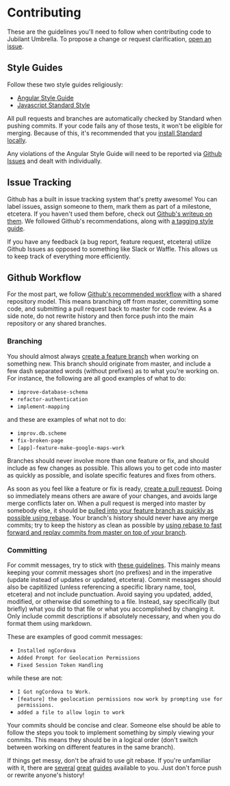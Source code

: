 # Contributing

These are the guidelines you'll need to follow when contributing code to Jubilant Umbrella. To propose a change or request clarification, [open an issue](https://github.com/MKS-Elixr/jubilant-umbrella/issues/new).

## Style Guides

Follow these two style guides religiously:

- [Angular Style Guide](https://github.com/johnpapa/angular-styleguide)
- [Javascript Standard Style](https://github.com/feross/standard)

All pull requests and branches are automatically checked by Standard when pushing commits. If your code fails any of those tests, it won't be eligible for merging. Because of this, it's recommended that you [install Standard locally](http://standardjs.com/index.html#install).

Any violations of the Angular Style Guide will need to be reported via [Github Issues](https://github.com/MKS-Elixr/jubilant-umbrella/issues) and dealt with individually.

## Issue Tracking

Github has a built in issue tracking system that's pretty awesome! You can label issues, assign someone to them, mark them as part of a milestone, etcetera. If you haven't used them before, check out [Github's writeup on them](https://guides.github.com/features/issues/). We followed Github's recommendations, along with [a tagging style guide](https://robinpowered.com/blog/best-practice-system-for-organizing-and-tagging-github-issues/).

If you have any feedback (a bug report, feature request, etcetera) utilize Github Issues as opposed to something like Slack or Waffle. This allows us to keep track of everything more efficiently.

## Github Workflow
For the most part, we follow [Github's recommended workflow](https://guides.github.com/introduction/flow/) with a shared repository model. This means branching off from master, committing some code, and submitting a pull request back to master for code review. As a side note, do not rewrite history and then force push into the main repository or any shared branches.

### Branching

You should almost always [create a feature branch](https://github.com/Kunena/Kunena-Forum/wiki/Create-a-new-branch-with-git-and-manage-branches) when working on something new. This branch should originate from master, and include a few dash separated words (without prefixes) as to what you're working on. For instance, the following are all good examples of what to do:

- `improve-database-schema`
- `refactor-authentication`
- `implement-mapping`

and these are examples of what not to do:

- `improv.db.scheme`
- `fix-broken-page`
- `[app]-feature-make-google-maps-work`

Branches should never involve more than one feature or fix, and should include as few changes as possible. This allows you to get code into master as quickly as possible, and isolate specific features and fixes from others.

As soon as you feel like a feature or fix is ready, [create a pull request](https://help.github.com/articles/using-pull-requests/). Doing so immediately means others are aware of your changes, and avoids large merge conflicts later on. When a pull request is merged into master by somebody else, it should be [pulled into your feature branch as quickly as possible using rebase](https://medium.com/@porteneuve/getting-solid-at-git-rebase-vs-merge-4fa1a48c53aa). Your branch's history should never have any merge commits; try to keep the history as clean as possible by [using rebase to fast forward and replay commits from master on top of your branch](http://nathanleclaire.com/blog/2014/09/14/dont-be-scared-of-git-rebase/).

### Committing
For commit messages, try to stick with [these guidelines](http://tbaggery.com/2008/04/19/a-note-about-git-commit-messages.html). This mainly means keeping your commit messages short (no prefixes) and in the imperative (update instead of updates or updated, etcetera). Commit messages should also be capitilized (unless referencing a specific library name, tool, etcetera) and not include punctuation. Avoid saying you updated, added, modified, or otherwise did something to a file. Instead, say specifically (but briefly) what you did to that file or what you accomplished by changing it. Only include commit descriptions if absolutely necessary, and when you do format them using markdown.  

These are  examples of good commit messages:

- `Installed ngCordova`
- `Added Prompt for Geolocation Permissions`
- `Fixed Session Token Handling`

while these are not:
- `I Got ngCordova to Work.`
- `[feature] the geolocation permissions now work by prompting use for permissions.`
- `added a file to allow login to work`

Your commits should be concise and clear. Someone else should be able to follow the steps you took to implement something by simply viewing your commits. This means they should be in a logical order (don't switch between working on different features in the same branch).

If things get messy, don't be afraid to use git rebase. If you're unfamiliar with it, there are [several](https://help.github.com/articles/about-git-rebase/) [great](https://robots.thoughtbot.com/git-interactive-rebase-squash-amend-rewriting-history) [guides](https://git-scm.com/book/en/v2/Git-Tools-Rewriting-History) available to you. Just don't force push or rewrite anyone's history!
